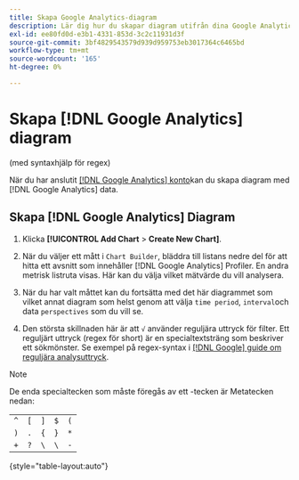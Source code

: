 ```yaml
---
title: Skapa Google Analytics-diagram
description: Lär dig hur du skapar diagram utifrån dina Google Analytics-data.
exl-id: ee80fd0d-e3b1-4331-853d-3c2c11931d3f
source-git-commit: 3bf4829543579d939d959753eb3017364c6465bd
workflow-type: tm+mt
source-wordcount: '165'
ht-degree: 0%

---
```


# Skapa [!DNL Google Analytics] diagram

(med syntaxhjälp för regex)

När du har anslutit [[!DNL Google Analytics] konto](../../data-analyst/importing-data/integrations/google-analytics.md)kan du skapa diagram med [!DNL Google Analytics] data.

## Skapa [!DNL Google Analytics] Diagram

1. Klicka **[!UICONTROL Add Chart** > **Create New Chart]**.

1. När du väljer ett mått i `Chart Builder`, bläddra till listans nedre del för att hitta ett avsnitt som innehåller [!DNL Google Analytics] Profiler. En andra metrisk listruta visas. Här kan du välja vilket mätvärde du vill analysera.

1. När du har valt måttet kan du fortsätta med det här diagrammet som vilket annat diagram som helst genom att välja `time period`, `interval`och data `perspectives` som du vill se.

1. Den största skillnaden här är att `√` använder reguljära uttryck för filter. Ett reguljärt uttryck (regex för short) är en specialtextsträng som beskriver ett sökmönster. Se exempel på regex-syntax i [[!DNL Google] guide om reguljära analysuttryck](https://support.google.com/analytics/answer/1034324?hl=en).

>[!NOTE]
>
>De enda specialtecken som måste föregås av ett \-tecken är Metatecken nedan:

|  |  |  |  |  |
|-----|-----|-----|-----|-----|
| `^` | `[` | `]` | `$` | `(` |
| `)` | `.` | `{` | `}` | `*` |
| `+` | `?` | `\` | `\` | `-` |

{style="table-layout:auto"}
